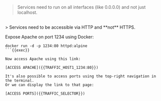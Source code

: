 
> Services need to run on all interfaces (like 0.0.0.0) and not just localhost.
<br>
> Services need to be accessible via HTTP and **not** HTTPS.

Expose Apache on port 1234 using Docker:

```
docker run -d -p 1234:80 httpd:alpine
```{{exec}}

Now access Apache using this link:

[ACCESS APACHE]({{TRAFFIC_HOST1_1234:80}})

It's also possible to access ports using the top-right navigation in the terminal.
Or we can display the link to that page:

[ACCESS PORTS]({{TRAFFIC_SELECTOR}})
